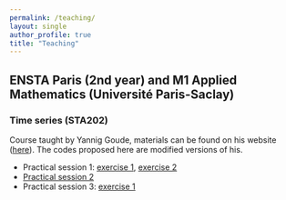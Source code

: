 ```yaml
---
permalink: /teaching/
layout: single
author_profile: true
title: "Teaching"
---
```


## ENSTA Paris (2nd year) and M1 Applied Mathematics (Université Paris-Saclay)

### Time series (STA202)

Course taught by Yannig Goude, materials can be found on his website ([here](https://www.imo.universite-paris-saclay.fr/~goude/teaching.html)). The codes proposed here are modified versions of his.

- Practical session 1: [exercise 1](http://mzaffran.github.io/assets/files/STA202/TP1/Exercise_1.R), [exercise 2](http://mzaffran.github.io/assets/files/STA202/TP1/Exercise_2.R)
- [Practical session 2](http://mzaffran.github.io/assets/files/STA202/TP2/PS2_correction.R)
- Practical session 3: [exercise 1](http://mzaffran.github.io/assets/files/STA202/TP3/Exercise_1.R)
